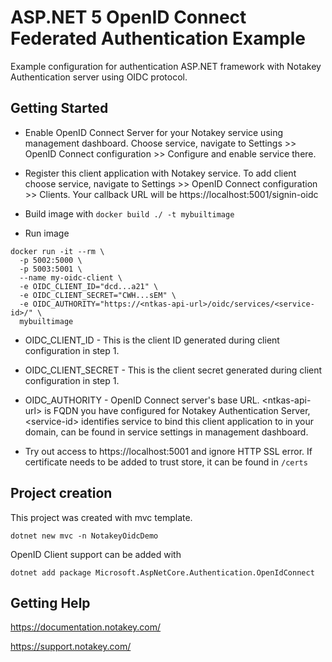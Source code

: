 # ASP.NET 5 OpenID Connect Federated Authentication Example

Example configuration for authentication ASP.NET framework with Notakey Authentication server using OIDC protocol.

## Getting Started

* Enable OpenID Connect Server for your Notakey service using management dashboard. Choose service, navigate to Settings >> OpenID Connect configuration >> Configure and enable service there.

* Register this client application with Notakey service. To add client choose service, navigate to Settings >> OpenID Connect configuration >> Clients. Your callback URL will be https://localhost:5001/signin-oidc

<!-- ![OIDC client config](images/oidc_client_config.png) -->

* Build image with `docker build ./ -t mybuiltimage`

* Run image

```shell
docker run -it --rm \
  -p 5002:5000 \
  -p 5003:5001 \
  --name my-oidc-client \
  -e OIDC_CLIENT_ID="dcd...a21" \
  -e OIDC_CLIENT_SECRET="CWH...sEM" \
  -e OIDC_AUTHORITY="https://<ntkas-api-url>/oidc/services/<service-id>/" \
  mybuiltimage
```

  * OIDC_CLIENT_ID - This is the client ID generated during client configuration in step 1.

  * OIDC_CLIENT_SECRET - This is the client secret generated during client configuration in step 1.

  * OIDC_AUTHORITY - OpenID Connect server's base URL. \<ntkas-api-url\> is FQDN you have configured for Notakey Authentication Server, \<service-id\> identifies service  to bind this client application to in your domain, can be found in service settings in management dashboard.

* Try out access to https://localhost:5001 and ignore HTTP SSL error. If certificate needs to be added to trust store, it can be found in `/certs`

## Project creation

This project was created with mvc template.

```shell
dotnet new mvc -n NotakeyOidcDemo
```

OpenID Client support can be added with

```shell
dotnet add package Microsoft.AspNetCore.Authentication.OpenIdConnect
```

## Getting Help

https://documentation.notakey.com/

https://support.notakey.com/

